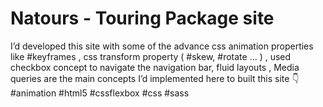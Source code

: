 # Natours - Touring Package site
I’d developed this site with some of the advance css animation properties like #keyframes , css transform property ( #skew, #rotate … ) , used checkbox concept to navigate the navigation bar, fluid layouts , Media queries are the main concepts I’d implemented here to built this site 👇 #animation #html5 #cssflexbox #css #sass
